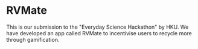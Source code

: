# RVMate
This is our submission to the "Everyday Science Hackathon" by HKU. We have developed an app called RVMate to incentivise users to recycle more through gamification. 
